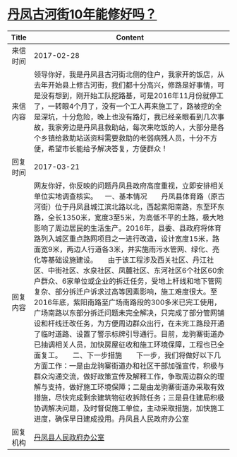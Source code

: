 # <a href="http://www.shangluo.gov.cn/zmhd/ldxxxx.jsp?urltype=leadermail.LeaderMailContentUrl&wbtreeid=1112&leadermailid=4012">丹凤古河街10年能修好吗？</a>
| Title |                                                                                                                                                                                                                                                                                                                     Content                                                                                                                                                                                                                                                                                                                     |
|:-----:|-------------------------------------------------------------------------------------------------------------------------------------------------------------------------------------------------------------------------------------------------------------------------------------------------------------------------------------------------------------------------------------------------------------------------------------------------------------------------------------------------------------------------------------------------------------------------------------------------------------------------------------------------|
| 来信时间  | 2017-02-28                                                                                                                                                                                                                                                                                                                                                                                                                                                                                                                                                                                                                                      |
| 来信内容  | 领导你好，我是丹凤县古河街北侧的住户，我家开的饭店，从去年开始县上修古河街，我们都十分高兴，修路是好事情，可是没有想到，刚开始工队挖路基，可是2016年11月份就停工了，一转眼4个月了，没有一个工人再来施工了，路被挖的全是深坑，十分危险，晚上也没有路灯，我已经亲眼看到几次事故，我家旁边是丹凤县救助站，每次来吃饭的人，大部分是各个乡镇给救助站送资料需要救助的老弱病残人员，十分不方便，希望市长能给予解决答复，方便群众！                                                                                                                                                                                                                                                                                                                                                                                                                               |
| 回复时间  | 2017-03-21                                                                                                                                                                                                                                                                                                                                                                                                                                                                                                                                                                                                                                      |
| 回复内容  | 网友你好，你反映的问题丹凤县政府高度重视，立即安排相关单位实地调查核实。    一、基本情况　　丹凤县体育路（原古河街）位于丹凤县城江滨北路以北，西起紫阳南路，东至环东路，全长1350米，宽度3至5米，为高低不平的土路，极大地影响了周边居民的生活生产。2016年，县委、县政府将体育路列入城区重点路网项目之一进行改造，设计宽度15米，路面宽9米，两边人行道各3米，并实施雨污水管网、绿化、亮化等基础设施建设。　　由于该工程涉及西关社区、丹江社区、中街社区、水泉社区、凤麓社区、东河社区6个社区60余户群众、6家单位或企业的拆迁任务，受地上杆线和地下管网复杂、部分拆迁户诉求过高等因素影响，施工难度很大。至2016年底，紫阳南路至广场南路段的300多米已完工使用，广场南路以东部分拆迁问题未完全解决，只完成了部分管网铺设和杆线迁改任务，为方便周边群众出行，在未完工路段开通了临时道路、设置了警示标牌引导通行。目前，龙驹寨街道办已抽调相关人员，加快房屋征收和施工环境保障，工程也已全面复工。　　二、下一步措施　　下一步，我们将做好以下几方面工作：一是由龙驹寨街道办和社区干部加强宣传，积极与群众沟通交流，做好政策宣传及解释工作，争取周边群众的理解与支持，做好施工环境保障；二是由龙驹寨街道办采取有效措施，尽快完成剩余建筑物征收拆除任务；三是县住建局积极协调解决问题，及时督促施工单位，主动采取措施，加快施工进度，确保早日建成投用。丹凤县人民政府办公室 |
| 回复机构  | <a href="../../categories/agencies/丹凤县人民政府办公室.md">丹凤县人民政府办公室</a>                                                                                                                                                                                                                                                                                                                                                                                                                                                                                                                                                                                  |